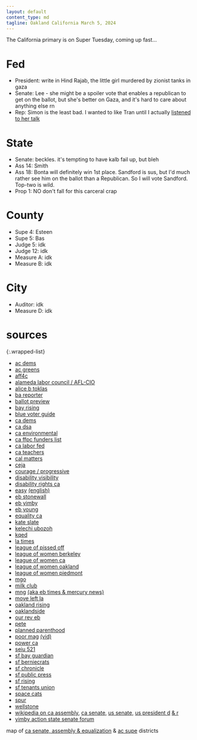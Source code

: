 ```yaml
---
layout: default
content_type: md
tagline: Oakland California March 5, 2024
---
```


The California primary is on Super Tuesday, coming up fast...

# Fed
* President: write in Hind Rajab, the little girl murdered by zionist tanks in gaza
* Senate: Lee - she might be a spoiler vote that enables a republican to get on the ballot, but she's better on Gaza, and it's hard to care about anything else rn
* Rep: Simon is the least bad. I wanted to like Tran until I actually [listened to her talk](https://www.youtube.com/watch?v=NzU5pyjCUgw)

# State
* Senate: beckles. it's tempting to have kalb fail up, but bleh
* Ass 14: Smith
* Ass 18: Bonta will definitely win 1st place. Sandford is sus, but I'd much rather see him on the ballot than a Republican. So I will vote Sandford. Top-two is wild.
* Prop 1: NO don't fall for this carceral crap

# County
* Supe 4: Esteen
* Supe 5: Bas
* Judge 5: idk
* Judge 12: idk
* Measure A: idk
* Measure B: idk

# City
* Auditor: idk
* Measure D: idk

# sources

{:.wrapped-list}
* [ac dems](https://acdems.org/endorsements/)
* [ac greens](https://acgreens.files.wordpress.com/2024/01/gpac-vg-03-24-web-rev.pdf)
* [aff4c](https://medium.com/@alamedaff4c/aff4c-voter-guide-71ec4cc6cb91)
* [alameda labor council / AFL-CIO](https://alamedalabor.org/wp-content/uploads/2024/02/alc_2024-primary-endorsements_web-3.jpg)
* [alice b toklas](https://www.alicebtoklas.org/endorsements)
* [ba reporter](https://www.ebar.com/story.php?id=331307)
* [ballot preview](https://ballotpedia.org/Sample_Ballot_Lookup)
* [bay rising](https://bayrisingaction.org/2024-bay-area-voter-guide/)
* [blue voter guide](https://bluevoterguide.org/)
* [ca dems](https://cadem.org/wp-content/uploads/2023/11/Primary-Election-Endorsements.pdf)
* [ca dsa](https://www.californiadsa.org/news/2024-primary-voter-guide-cadsa)
* [ca environmental](https://envirovoters.org/2024-endorsements/)
* [ca ffpc funders list](https://www.fppc.ca.gov/transparency/top-contributors/mar-24-primary.html)
* [ca labor fed](https://calaborfed.org/endorsements/2023-ppc-endorsements/)
* [ca teachers](https://www.cta.org/our-advocacy/election-2024)
* [cal matters](https://calmatters.org/california-voter-guide-2024/)
* [ceja](https://ceja-action.org/2024/01/08/2024-march-primary-environmental-justice-voter-guide/)
* [courage / progressive](https://s3.us-east-1.amazonaws.com/s3.fusewashington.org/images/2024_Bay_Area_Courage_Voter_Guide_feb16.pdf)
* [disability visibility](https://disabilityvisibilityproject.com/2024/03/03/institutionalization-about-us-without-us-californias-proposition-1/)
* [disability rights ca](https://www.disabilityrightsca.org/latest-news/disability-rights-california-opposes-proposition-1)
* [easy](https://easyvoterguide.org/) [(english)](https://easyvoterguide.org/wp-content/uploads/2024/01/EVG-CAPrimary-March5_24-Eng.pdf)
* [eb stonewall](https://eastbaystonewalldemocrats.org/Endorsements)
* [eb yimby](https://www.eastbayyimby.org/endorsements)
* [eb young](https://www.ebyd.org/endorsements)
* [equality ca](https://www.eqca.org/elections/)
* [kate slate](https://urbandelicious.com/)
* [kelechi ubozoh](https://www.youtube.com/watch?v=P9LnSTsa3-M)
* [kqed](https://www.kqed.org/voterguide)
* [la times](https://www.latimes.com/opinion/story/2024-01-08/los-angeles-times-elections-endorsements-2024-primary)
* [league of pissed off](https://www.theleaguesf.org/)
* [league of women berkeley](https://www.lwvbae.org/the-march-2024-primary/)
* [league of women ca](https://lwvc.org/ballot-recommendation-2024-primary/)
* [league of women oakland](https://www.lwvoakland.org/decide)
* [league of women piedmont](https://lwvpiedmont.org/content.aspx?page_id=22&club_id=601389&module_id=417274)
* [mgo](https://mgodems.org/2024/01/15/mgo-democratic-club-endorsements-for-the-march-5-2024-primary-election/)
* [milk club](https://www.milkclub.org/endorsements)
* [mng](https://www.eastbaytimes.com/2024/02/04/our-bay-area-endorsements-for-the-march-5-election-ballot/) [(aka eb times & mercury news)](https://en.wikipedia.org/wiki/Digital_First_Media)
* [move left la](https://tinyurl.com/laballotguide)
* [oakland rising](https://oaklandrisingaction.org/2024-primary-voter-guide/)
* [oaklandside](https://oaklandside.org/2024/01/26/2024-primary-election-alameda-county-oakland-guide-how-to-vote/)
* [our rev eb](https://www.ourrevolutioneastbay.org/2024-voter-guide-primary.html)
* [pete](http://bit.ly/petevotes)
* [planned parenthood](https://www.plannedparenthoodaction.org/act/2024-endorsements)
* [poor mag](https://www.poormagazine.org/post/treatment-not-tents-prop-1-to-prop-f) [(vid)](https://www.youtube.com/watch?v=dmCL1dSw9e8)
* [power ca](https://powercaaction.org/voting-resources/)
* [seiu 521](https://www.seiu521.org/2024election/)
* [sf bay guardian](https://www.sfbg.com/2024/02/01/endorsements-for-the-march-5-2024-election/)
* [sf berniecrats](https://sfberniecrats.com/march-2024-primary-endorsements/)
* [sf chronicle](https://www.sfchronicle.com/projects/2024/california-primary-election-endorsements/)
* [sf public press](https://www.sfpublicpress.org/march-2024-sf-election-guide/)
* [sf rising](https://www.sfrisingaction.org/voter-guide-search/)
* [sf tenants union](https://sftu.org/endorsements/)
* [space cats](https://twitter.com/spacecatvoters/status/1764217448612729079)
* [spur](https://www.spur.org/voter-guide/2024-03)
* [wellstone](https://wellstoneclub.org/endorsements/)
* [wikipedia on ca assembly,](https://en.wikipedia.org/wiki/2024_California_State_Assembly_election) [ca senate,](https://en.wikipedia.org/wiki/2024_California_State_Senate_election) [us senate,](https://en.wikipedia.org/wiki/2024_United_States_Senate_election_in_California) [us president d](https://en.wikipedia.org/wiki/2024_California_Democratic_presidential_primary) [& r](https://en.wikipedia.org/wiki/2024_California_Republican_presidential_primary)
* [yimby action state senate forum](https://www.eventbrite.com/e/california-senate-district-7-candidate-forum-tickets-706272308487)

map of [ca senate, assembly & equalization](https://statewidedatabase.org/gis/districtscomp.html) & [ac supe](http://www.acgov.org/board/documents/districtmap.pdf) districts
